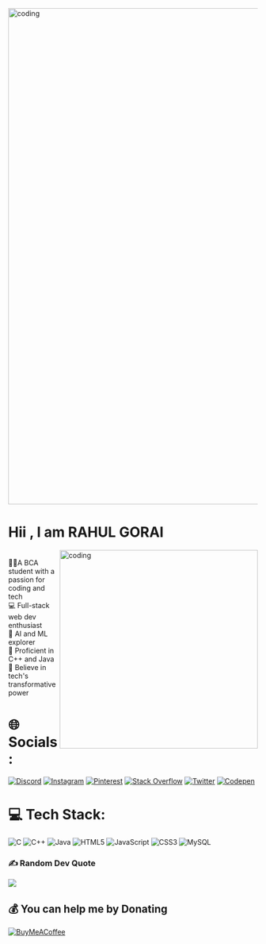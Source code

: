 <img align="centre" alt="coding" width="1000" src="https://logicmojo.com/assets/dist/new_pages/images/js-gif.gif">
<h1>Hii , I am RAHUL GORAI</h1>
<img align="right" alt="coding" width="400" src="https://cdn.dribbble.com/users/1162077/screenshots/3848914/media/7ed7d5ca074b48b328150e5a231e8d1f.gif">
<br>👨‍💻A BCA student with a passion for coding and tech<br>💻 Full-stack web dev enthusiast<br>🤖 AI and ML explorer<br>🚀 Proficient in C++ and Java<br>🌟 Believe in tech's transformative power


# 🌐 Socials:
[![Discord](https://img.shields.io/badge/Discord-%237289DA.svg?logo=discord&logoColor=white)](https://discord.gg/r4hul07) [![Instagram](https://img.shields.io/badge/Instagram-%23E4405F.svg?logo=Instagram&logoColor=white)](https://instagram.com/r4hul.exe) [![Pinterest](https://img.shields.io/badge/Pinterest-%23E60023.svg?logo=Pinterest&logoColor=white)](https://pinterest.com/rahulgorai7739) [![Stack Overflow](https://img.shields.io/badge/-Stackoverflow-FE7A16?logo=stack-overflow&logoColor=white)](https://stackoverflow.com/users/22759786) [![Twitter](https://img.shields.io/badge/Twitter-%231DA1F2.svg?logo=Twitter&logoColor=white)](https://twitter.com/r4hul73) [![Codepen](https://img.shields.io/badge/Codepen-000000?style=for-the-badge&logo=codepen&logoColor=white)](https://codepen.io/r4hul07)

# 💻 Tech Stack:
![C](https://img.shields.io/badge/c-%2300599C.svg?style=for-the-badge&logo=c&logoColor=white) ![C++](https://img.shields.io/badge/c++-%2300599C.svg?style=for-the-badge&logo=c%2B%2B&logoColor=white) ![Java](https://img.shields.io/badge/java-%23ED8B00.svg?style=for-the-badge&logo=openjdk&logoColor=white) ![HTML5](https://img.shields.io/badge/html5-%23E34F26.svg?style=for-the-badge&logo=html5&logoColor=white) ![JavaScript](https://img.shields.io/badge/javascript-%23323330.svg?style=for-the-badge&logo=javascript&logoColor=%23F7DF1E) ![CSS3](https://img.shields.io/badge/css3-%231572B6.svg?style=for-the-badge&logo=css3&logoColor=white) ![MySQL](https://img.shields.io/badge/mysql-%2300000f.svg?style=for-the-badge&logo=mysql&logoColor=white)

### ✍️ Random Dev Quote
![](https://quotes-github-readme.vercel.app/api?type=horizontal&theme=radical)


  ## 💰 You can help me by Donating
  [![BuyMeACoffee](https://img.shields.io/badge/Buy%20Me%20a%20Coffee-ffdd00?style=for-the-badge&logo=buy-me-a-coffee&logoColor=black)](https://buymeacoffee.com/rahulgoraiu) 


